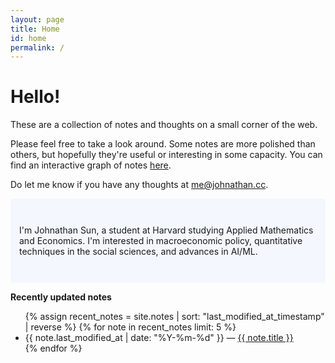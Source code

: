 ```yaml
---
layout: page
title: Home
id: home
permalink: /
---
```


# Hello!

These are a collection of notes and thoughts on a small corner of the web.

Please feel free to take a look around. Some notes are more polished than others, but hopefully they're useful or interesting in some capacity. You can find an interactive graph of notes <a class="internal-link" href="{{ site.baseurl }}/graph">here</a>.

Do let me know if you have any thoughts at [me@johnathan.cc](mailto:me@johnathan.cc).

<p style="padding: 3em 1em; background: #f5f7ff; border-radius: 4px;">
  I'm Johnathan Sun, a student at Harvard studying Applied Mathematics and Economics. I'm interested in macroeconomic policy, quantitative techniques in the social sciences, and advances in AI/ML.
</p>

<strong>Recently updated notes</strong>

<ul>
  {% assign recent_notes = site.notes | sort: "last_modified_at_timestamp" | reverse %}
  {% for note in recent_notes limit: 5 %}
    <li>
      {{ note.last_modified_at | date: "%Y-%m-%d" }} — <a class="internal-link" href="{{ site.baseurl }}{{ note.url }}">{{ note.title }}</a>
    </li>
  {% endfor %}
</ul>

<style>
  .wrapper {
    max-width: 46em;
  }
</style>
